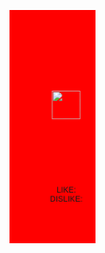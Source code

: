 <!DOCTYPE html>
<html>
<head> 
	 <script src="//ajax.googleapis.com/ajax/libs/jquery/1.11.1/jquery.min.js"></script>
	 <script src="script.js"></script>
</head>
<body>


<style type="text/css">
 @keyframes dildo{

0% {
    transform: rotate(0deg);
}


20% {

     transform: rotate(-20deg);

}

40% {

    position: relative;
    bottom:10px; 
    left:10px;
}


80%{

position: relative;
    bottom:0px; 
    left:0px;

}




 }
	
 body { 
     background: url(images/bg.jpg) no-repeat center center fixed; 
     -webkit-background-size: cover;
     -moz-background-size: cover;
     -o-background-size: cover;
     background-size: cover;
     font-family: sans-serif;
     padding: auto;
      cursor:crosshair;
   }
 
#overlay {
   width:30%;

   height:400px;
    
    background:red;
 
     float:center;
    position: relative;
    
    margin:auto;
    padding-bottom:10px; 
}

#like {
 

animation:dildo 4s ease-in-out 0s infinite;


}


#like2 {
	opacity: 0;

}

#ho {


width:200px;
height:100px;




}


#like3 {
opacity: 0;
transform: rotate(180deg);
}

#like3:hover {
width: 150px;
height: 70px;
}
#like2:hover {
width: 150px;
height: 70px;
}




</style>




<div id="overlay">

 
<br><br><br><br><br><br><br><br>
<center><div id="ho">
<img src="images/like.png" width="50" height="50" id="like"><br><br>
<img src="images/like2.png" width="100" height="50" id="like2" onclick="call()">
<img src="images/like2.png" width="100" height="50" id="like3" onclick="call2()">
<div>LIKE:</div>
<div id="raodenoba"></div>
<div>DISLIKE:</div>
<div id="raodenoba2"></div>
</div>

</div>

 
<script type="text/javascript">

var  v = 0;


function  call(){
    // body...
 
   v += 1;
   var pasuxi = document.getElementById("raodenoba");

   pasuxi.innerHTML = v;
}


var k = 0;

function  call2(){
    // body...
 
   k += 1;
   var pasuxi2 = document.getElementById("raodenoba2");

   pasuxi2.innerHTML = k;
}

</script>


<script type="text/javascript">
    

$(document).ready(function(){

$("#ho").hover(function(){
    $("#like3").animate({
      

      "opacity" : 1.5
     


    },500);



},function(){
    $("#like3").animate({

  'opacity':0

    },500);






});



});


</script>












</body>
</html>
